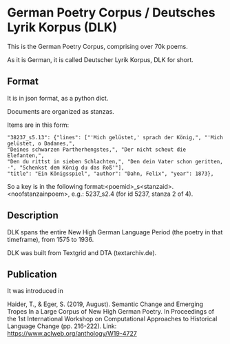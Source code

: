 # German Poetry Corpus / Deutsches Lyrik Korpus (DLK)

This is the German Poetry Corpus, comprising over 70k poems.

As it is German, it is called Deutscher Lyrik Korpus, DLK for short.


## Format

It is in json format, as a python dict.

Documents are organized as stanzas.

Items are in this form:

```
"38237_s5.13": {"lines": ["'Mich gelüstet,' sprach der König,", "'Mich gelüstet, o Dadanes,", 
"Deines schwarzen Partherhengstes,", "Der nicht scheut die Elefanten,", 
"Den du rittst in sieben Schlachten,", "Den dein Vater schon geritten, -", "Schenkst dem König du das Roß'"], 
"title": "Ein Königsspiel", "author": "Dahn, Felix", "year": 1873},
```

So a key is in the following format:\<poemid\>_s\<stanzaid\>.\<noofstanzainpoem\>, e.g.: 5237_s2.4 (for id 5237, stanza 2 of 4).


## Description

DLK spans the entire New High German Language Period (the poetry in that timeframe), from 1575 to 1936.

DLK was built from Textgrid and DTA (textarchiv.de).


## Publication
It was introduced in

Haider, T., & Eger, S. (2019, August). Semantic Change and Emerging Tropes In a Large Corpus of New High German Poetry. In Proceedings of the 1st International Workshop on Computational Approaches to Historical Language Change (pp. 216-222).
Link: https://www.aclweb.org/anthology/W19-4727
